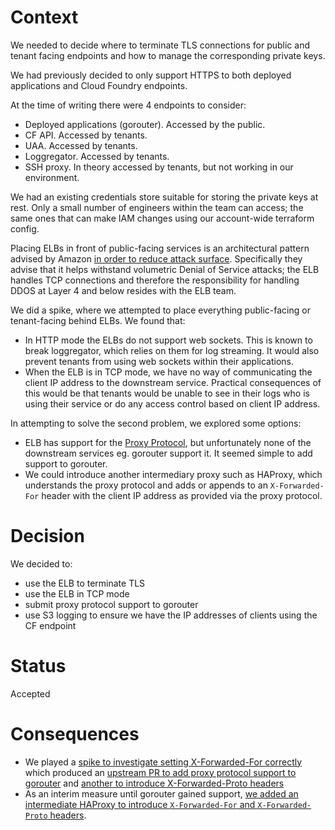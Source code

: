 
Context
=======

We needed to decide where to terminate TLS connections for public and tenant
facing endpoints and how to manage the corresponding private keys.

We had previously decided to only support HTTPS to both deployed applications
and Cloud Foundry endpoints.

At the time of writing there were 4 endpoints to consider:

- Deployed applications (gorouter). Accessed by the public.
- CF API. Accessed by tenants.
- UAA. Accessed by tenants.
- Loggregator. Accessed by tenants.
- SSH proxy. In theory accessed by tenants, but not working in our environment.

We had an existing credentials store suitable for storing the private keys at
rest. Only a small number of engineers within the team can access; the same
ones that can make IAM changes using our account-wide terraform config.

Placing ELBs in front of public-facing services is an architectural pattern
advised by Amazon [in order to reduce attack 
surface](https://d0.awsstatic.com/whitepapers/DDoS_White_Paper_June2015.pdf).
Specifically they advise that it helps withstand volumetric Denial of Service
attacks; the ELB handles TCP connections and therefore the responsibility for
handling DDOS at Layer 4 and below resides with the ELB team.

We did a spike, where we attempted to place everything public-facing or
tenant-facing behind ELBs. We found that:

- In HTTP mode the ELBs do not support web sockets. This is known to break
  loggregator, which relies on them for log streaming. It would also prevent
  tenants from using web sockets within their applications.
- When the ELB is in TCP mode, we have no way of communicating the client IP
  address to the downstream service. Practical consequences of this would be
  that tenants would be unable to see in their logs who is using their service or
  do any access control based on client IP address.

In attempting to solve the second problem, we explored some options:

- ELB has support for the [Proxy
  Protocol](http://www.haproxy.org/download/1.5/doc/proxy-protocol.txt), but
  unfortunately none of the downstream services eg. gorouter support it. It
  seemed simple to add support to gorouter.
- We could introduce another intermediary proxy such as HAProxy, which
  understands the proxy protocol and adds or appends to an `X-Forwarded-For`
  header with the client IP address as provided via the proxy protocol.

Decision
========

We decided to:

- use the ELB to terminate TLS
- use the ELB in TCP mode
- submit proxy protocol support to gorouter
- use S3 logging to ensure we have the IP addresses of clients using the CF
  endpoint

Status
======

Accepted

Consequences
============

- We played a [spike to investigate setting X-Forwarded-For
  correctly](https://www.pivotaltracker.com/projects/1275640/stories/116619465)
  which produced an [upstream PR to add proxy protocol support to
  gorouter](https://github.com/cloudfoundry/gorouter/pull/126) and [another to introduce
  X-Forwarded-Proto headers](https://github.com/cloudfoundry/gorouter/pull/127)
- As an interim measure until gorouter gained support, [we added an
  intermediate HAProxy to introduce `X-Forwarded-For` and `X-Forwarded-Proto`
  headers](https://www.pivotaltracker.com/story/show/116309951).
  
